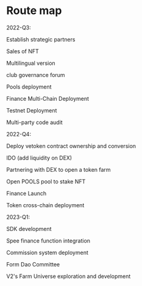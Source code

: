# Route map

2022-Q3:

Establish strategic partners

Sales of NFT

Multilingual version

club governance forum

Pools deployment

Finance Multi-Chain Deployment

Testnet Deployment

Multi-party code audit

2022-Q4:

Deploy vetoken contract ownership and conversion

IDO (add liquidity on DEX)

Partnering with DEX to open a token farm

Open POOLS pool to stake NFT

Finance Launch

Token cross-chain deployment

2023-Q1:

SDK development

Spee finance function integration

Commission system deployment

Form Dao Committee

V2's Farm Universe exploration and development
